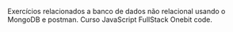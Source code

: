 Exercícios relacionados a banco de dados não relacional usando o MongoDB e postman.
Curso JavaScript FullStack Onebit code.
